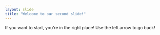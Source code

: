 ```yaml
---
layout: slide
title: "Welcome to our second slide!"
---
```

If you want to start, you're in the right place!
Use the left arrow to go back!
